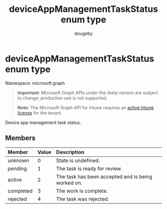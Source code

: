 ﻿---
title: "deviceAppManagementTaskStatus enum type"
description: "Device app management task status."
author: "dougeby"
localization_priority: Normal
ms.prod: "intune"
doc_type: enumPageType
---

# deviceAppManagementTaskStatus enum type

Namespace: microsoft.graph

> **Important:** Microsoft Graph APIs under the /beta version are subject to change; production use is not supported.

> **Note:** The Microsoft Graph API for Intune requires an [active Intune license](https://go.microsoft.com/fwlink/?linkid=839381) for the tenant.

Device app management task status.

## Members

| Member    | Value | Description                                        |
| :-------- | :---- | :------------------------------------------------- |
| unknown   | 0     | State is undefined.                                |
| pending   | 1     | The task is ready for review.                      |
| active    | 2     | The task has been accepted and is being worked on. |
| completed | 3     | The work is complete.                              |
| rejected  | 4     | The task was rejected.                             |
